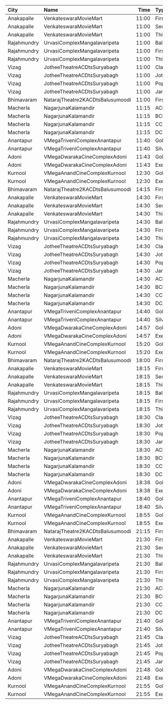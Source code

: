 | City        | Name                             |  Time | Type          | Price | Capacity | Booked |
| :---------- | :------------------------------- | ----: | :------------ | ----: | -------: | -----: |
| Anakapalle  | VenkateswaraMovieMart            | 11:00 | FirstClass    |  112₹ |      298 |    168 |
| Anakapalle  | VenkateswaraMovieMart            | 11:00 | SecondClass   |   67₹ |       17 |     17 |
| Anakapalle  | VenkateswaraMovieMart            | 11:00 | ThirdClass    |   44₹ |       99 |     49 |
| Rajahmundry | UrvasiComplexMangalavaripeta     | 11:00 | Balcony       |  100₹ |      352 |     58 |
| Rajahmundry | UrvasiComplexMangalavaripeta     | 11:00 | FirstClass    |   60₹ |      191 |     60 |
| Rajahmundry | UrvasiComplexMangalavaripeta     | 11:00 | ThirdClass    |   40₹ |      128 |     39 |
| Vizag       | JotheeTheatreACDtsSuryabagh      | 11:00 | ClassCircle   |  112₹ |      288 |     26 |
| Vizag       | JotheeTheatreACDtsSuryabagh      | 11:00 | JotheeCircle  |   67₹ |      236 |      2 |
| Vizag       | JotheeTheatreACDtsSuryabagh      | 11:00 | PopularCircle |   67₹ |       92 |     32 |
| Vizag       | JotheeTheatreACDtsSuryabagh      | 11:00 | JanathaCircle |   44₹ |      167 |      1 |
| Bhimavaram  | NatarajTheatre2KACDtsBalusumoodi | 11:00 | FirstClass    |   70₹ |      220 |      0 |
| Macherla    | NagarjunaKalamandir              | 11:15 | AClass        |  100₹ |       56 |     56 |
| Macherla    | NagarjunaKalamandir              | 11:15 | BClass        |   70₹ |      127 |    127 |
| Macherla    | NagarjunaKalamandir              | 11:15 | CClass        |   50₹ |      138 |    138 |
| Macherla    | NagarjunaKalamandir              | 11:15 | DClass        |   50₹ |      100 |    100 |
| Anantapur   | VMegaTriveniComplexAnantapur     | 11:40 | Gold          |  110₹ |      188 |     94 |
| Anantapur   | VMegaTriveniComplexAnantapur     | 11:40 | Silver        |   70₹ |       40 |     24 |
| Adoni       | VMegaDwarakaCineComplexAdoni     | 11:43 | Gold          |  110₹ |      142 |      0 |
| Adoni       | VMegaDwarakaCineComplexAdoni     | 11:43 | Executive     |   70₹ |       66 |      2 |
| Kurnool     | VMegaAnandCineComplexKurnool     | 12:30 | Gold          |  110₹ |      152 |      0 |
| Kurnool     | VMegaAnandCineComplexKurnool     | 12:30 | Executive     |   70₹ |       48 |      1 |
| Bhimavaram  | NatarajTheatre2KACDtsBalusumoodi | 14:15 | FirstClass    |   70₹ |      220 |      1 |
| Anakapalle  | VenkateswaraMovieMart            | 14:30 | FirstClass    |  112₹ |      298 |    168 |
| Anakapalle  | VenkateswaraMovieMart            | 14:30 | SecondClass   |   67₹ |       17 |     17 |
| Anakapalle  | VenkateswaraMovieMart            | 14:30 | ThirdClass    |   44₹ |       99 |     49 |
| Rajahmundry | UrvasiComplexMangalavaripeta     | 14:30 | Balcony       |  100₹ |      352 |    112 |
| Rajahmundry | UrvasiComplexMangalavaripeta     | 14:30 | FirstClass    |   60₹ |      191 |     60 |
| Rajahmundry | UrvasiComplexMangalavaripeta     | 14:30 | ThirdClass    |   40₹ |      128 |     39 |
| Vizag       | JotheeTheatreACDtsSuryabagh      | 14:30 | ClassCircle   |  112₹ |      288 |     56 |
| Vizag       | JotheeTheatreACDtsSuryabagh      | 14:30 | JotheeCircle  |   67₹ |      236 |      0 |
| Vizag       | JotheeTheatreACDtsSuryabagh      | 14:30 | PopularCircle |   67₹ |       92 |      0 |
| Vizag       | JotheeTheatreACDtsSuryabagh      | 14:30 | JanathaCircle |   44₹ |      167 |      0 |
| Macherla    | NagarjunaKalamandir              | 14:30 | AClass        |  100₹ |       56 |      0 |
| Macherla    | NagarjunaKalamandir              | 14:30 | BClass        |   70₹ |      127 |      0 |
| Macherla    | NagarjunaKalamandir              | 14:30 | CClass        |   50₹ |      138 |    138 |
| Macherla    | NagarjunaKalamandir              | 14:30 | DClass        |   50₹ |      100 |    100 |
| Anantapur   | VMegaTriveniComplexAnantapur     | 14:40 | Gold          |  110₹ |      188 |     97 |
| Anantapur   | VMegaTriveniComplexAnantapur     | 14:40 | Silver        |   70₹ |       40 |     24 |
| Adoni       | VMegaDwarakaCineComplexAdoni     | 14:57 | Gold          |  110₹ |      142 |      0 |
| Adoni       | VMegaDwarakaCineComplexAdoni     | 14:57 | Executive     |   70₹ |       66 |      0 |
| Kurnool     | VMegaAnandCineComplexKurnool     | 15:20 | Gold          |  110₹ |      152 |      0 |
| Kurnool     | VMegaAnandCineComplexKurnool     | 15:20 | Executive     |   70₹ |       48 |      0 |
| Bhimavaram  | NatarajTheatre2KACDtsBalusumoodi | 18:00 | FirstClass    |   70₹ |      220 |      0 |
| Anakapalle  | VenkateswaraMovieMart            | 18:15 | FirstClass    |  112₹ |      298 |    168 |
| Anakapalle  | VenkateswaraMovieMart            | 18:15 | SecondClass   |   67₹ |       17 |     17 |
| Anakapalle  | VenkateswaraMovieMart            | 18:15 | ThirdClass    |   44₹ |       99 |     49 |
| Rajahmundry | UrvasiComplexMangalavaripeta     | 18:15 | Balcony       |  100₹ |      352 |    112 |
| Rajahmundry | UrvasiComplexMangalavaripeta     | 18:15 | FirstClass    |   60₹ |      191 |     60 |
| Rajahmundry | UrvasiComplexMangalavaripeta     | 18:15 | ThirdClass    |   40₹ |      128 |     39 |
| Vizag       | JotheeTheatreACDtsSuryabagh      | 18:30 | ClassCircle   |  112₹ |      288 |     52 |
| Vizag       | JotheeTheatreACDtsSuryabagh      | 18:30 | JotheeCircle  |   67₹ |      236 |     30 |
| Vizag       | JotheeTheatreACDtsSuryabagh      | 18:30 | PopularCircle |   67₹ |       92 |     32 |
| Vizag       | JotheeTheatreACDtsSuryabagh      | 18:30 | JanathaCircle |   44₹ |      167 |     35 |
| Macherla    | NagarjunaKalamandir              | 18:30 | AClass        |  100₹ |       56 |      0 |
| Macherla    | NagarjunaKalamandir              | 18:30 | BClass        |   70₹ |      127 |      0 |
| Macherla    | NagarjunaKalamandir              | 18:30 | CClass        |   50₹ |      138 |    138 |
| Macherla    | NagarjunaKalamandir              | 18:30 | DClass        |   50₹ |      100 |    100 |
| Adoni       | VMegaDwarakaCineComplexAdoni     | 18:38 | Gold          |  110₹ |      142 |      0 |
| Adoni       | VMegaDwarakaCineComplexAdoni     | 18:38 | Executive     |   70₹ |       66 |      0 |
| Anantapur   | VMegaTriveniComplexAnantapur     | 18:40 | Gold          |  110₹ |      188 |     94 |
| Anantapur   | VMegaTriveniComplexAnantapur     | 18:40 | Silver        |   70₹ |       40 |     24 |
| Kurnool     | VMegaAnandCineComplexKurnool     | 18:55 | Gold          |  110₹ |      152 |      0 |
| Kurnool     | VMegaAnandCineComplexKurnool     | 18:55 | Executive     |   70₹ |       48 |      0 |
| Bhimavaram  | NatarajTheatre2KACDtsBalusumoodi | 21:15 | FirstClass    |   70₹ |      220 |      0 |
| Anakapalle  | VenkateswaraMovieMart            | 21:30 | FirstClass    |  112₹ |      298 |    168 |
| Anakapalle  | VenkateswaraMovieMart            | 21:30 | SecondClass   |   67₹ |       17 |     17 |
| Anakapalle  | VenkateswaraMovieMart            | 21:30 | ThirdClass    |   44₹ |       99 |     49 |
| Rajahmundry | UrvasiComplexMangalavaripeta     | 21:30 | Balcony       |  100₹ |      352 |    112 |
| Rajahmundry | UrvasiComplexMangalavaripeta     | 21:30 | FirstClass    |   60₹ |      191 |     60 |
| Rajahmundry | UrvasiComplexMangalavaripeta     | 21:30 | ThirdClass    |   40₹ |      128 |     39 |
| Macherla    | NagarjunaKalamandir              | 21:30 | AClass        |  100₹ |       56 |      0 |
| Macherla    | NagarjunaKalamandir              | 21:30 | BClass        |   70₹ |      127 |      0 |
| Macherla    | NagarjunaKalamandir              | 21:30 | CClass        |   50₹ |      138 |    138 |
| Macherla    | NagarjunaKalamandir              | 21:30 | DClass        |   50₹ |      100 |    100 |
| Anantapur   | VMegaTriveniComplexAnantapur     | 21:40 | Gold          |  110₹ |      188 |     94 |
| Anantapur   | VMegaTriveniComplexAnantapur     | 21:40 | Silver        |   70₹ |       40 |     24 |
| Vizag       | JotheeTheatreACDtsSuryabagh      | 21:45 | ClassCircle   |  112₹ |      288 |     14 |
| Vizag       | JotheeTheatreACDtsSuryabagh      | 21:45 | JotheeCircle  |   67₹ |      236 |      0 |
| Vizag       | JotheeTheatreACDtsSuryabagh      | 21:45 | PopularCircle |   67₹ |       92 |      0 |
| Vizag       | JotheeTheatreACDtsSuryabagh      | 21:45 | JanathaCircle |   44₹ |      167 |     14 |
| Adoni       | VMegaDwarakaCineComplexAdoni     | 21:48 | Gold          |  110₹ |      142 |      0 |
| Adoni       | VMegaDwarakaCineComplexAdoni     | 21:48 | Executive     |   70₹ |       66 |      0 |
| Kurnool     | VMegaAnandCineComplexKurnool     | 21:55 | Gold          |  110₹ |      152 |      0 |
| Kurnool     | VMegaAnandCineComplexKurnool     | 21:55 | Executive     |   70₹ |       48 |      0 |